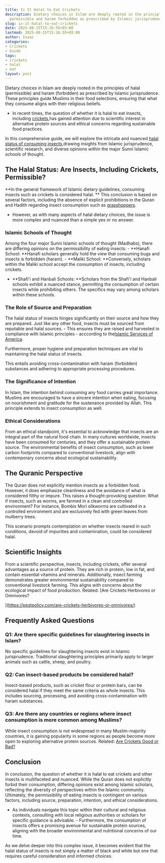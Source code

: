 ```yaml
---
title: Is It Halal to Eat Crickets
description: Dietary choices in Islam are deeply rooted in the principles of halal
  permissible and haram forbidden as prescribed by Islamic jurisprudence.
slug: is-it-halal-to-eat-crickets
date: 2025-08-15T15:16:55+03:00
lastmod: 2025-08-15T15:16:55+03:00
author: Isaac
categories:
- Crickets
- Guide
tags:
- crickets
- halal
- eat
layout: post
---
```

Dietary choices in Islam are deeply rooted in the principles of halal (permissible) and haram (forbidden) as prescribed by Islamic jurisprudence. These principles guide Muslims in their food selections, ensuring that what they consume aligns with their religious beliefs.

- In recent times, the question of whether it is halal to eat insects, including [crickets](https://pestpolicy.com/are-crickets-decomposers/),has gained attention due to scientific interest in alternative protein sources and ethical concerns regarding sustainable food practices.

In this comprehensive guide, we will explore the intricate and nuanced [halal status of consuming insects](https://seekersguidance.org/answers/shafii-fiqh/what-insects-are-permissible-to-[eat](https://pestpolicy.com/do-cats-eat-lizards/)-according-to-the-shafii-school/),drawing insights from Islamic jurisprudence, scientific research, and diverse opinions within the major Sunni Islamic schools of thought.

##  The Halal Status: Are Insects, Including Crickets, Permissible?

**In the general framework of Islamic dietary guidelines, consuming insects such as crickets is considered halal. ** This conclusion is based on several factors, including the absence of explicit prohibitions in the Quran and Hadith regarding insect consumption such as [grasshoppers](https://www.bugsolutely.com/wp-content/uploads/2018/07/Fatwa-Consuming-Word-and-Cricket.pdf).

- However, as with many aspects of halal dietary choices, the issue is more complex and nuanced than a simple yes or no answer.

###  Islamic Schools of Thought

Among the four major Sunni Islamic schools of thought (Madhabs), there are differing opinions on the permissibility of eating insects: - **Hanafi School: **Hanafi scholars generally hold the view that consuming bugs and insects is forbidden (haram). - **Maliki School: **Conversely, scholars within the Maliki school accept the consumption of insects, including crickets.

- **Shafi'i and Hanbali Schools: **Scholars from the Shafi'i and Hanbali schools exhibit a nuanced stance, permitting the consumption of certain insects while prohibiting others. The specifics may vary among scholars within these schools.

###  The Role of Source and Preparation

The halal status of insects hinges significantly on their source and how they are prepared. Just like any other food, insects must be sourced from reputable and halal sources. - This ensures they are raised and harvested in compliance with Islamic principles - acccording to the[Islamic Services of America](https://www.isahalal.com/news-events/blog/eating-insects-halal).

Furthermore, proper hygiene and preparation techniques are vital to maintaining the halal status of insects.

This entails avoiding cross-contamination with haram (forbidden) substances and adhering to appropriate processing procedures.

###  The Significance of Intention

In Islam, the intention behind consuming any food carries great importance. Muslims are encouraged to have a sincere intention when eating, focusing on nourishment and gratitude for the sustenance provided by Allah. This principle extends to insect consumption as well.

###  Ethical Considerations

From an ethical standpoint, it's essential to acknowledge that insects are an integral part of the natural food chain. In many cultures worldwide, insects have been consumed for centuries, and they offer a sustainable protein source. The environmental benefits of insect consumption, such as lower carbon footprints compared to conventional livestock, align with contemporary concerns about ecological sustainability.

##  The Quranic Perspective

The Quran does not explicitly mention insects as a forbidden food. However, it does emphasize cleanliness and the avoidance of what is considered filthy or impure. This raises a thought-provoking question: What if insects, such as worms, are farmed in a clean and controlled environment? For instance, Bombix Mori silkworms are cultivated in a controlled environment and are exclusively fed with green leaves from mulberry trees.

This scenario prompts contemplation on whether insects reared in such conditions, devoid of impurities and contamination, could be considered halal.

##  Scientific Insights

From a scientific perspective, insects, including crickets, offer several advantages as a source of protein. They are rich in protein, low in fat, and contain essential vitamins and minerals. Additionally, insect farming demonstrates greater environmental sustainability compared to conventional livestock farming. This aligns with concerns about the ecological impact of food production. Related: [Are Crickets Herbivores or Omnivores?

](https://pestpolicy.com/are-crickets-herbivores-or-omnivores/)

##  Frequently Asked Questions

###  Q1: Are there specific guidelines for slaughtering insects in Islam?

No specific guidelines for slaughtering insects exist in Islamic jurisprudence. Traditional slaughtering principles primarily apply to larger animals such as cattle, sheep, and poultry.

###  Q2: Can insect-based products be considered halal?

Insect-based products, such as cricket flour or protein bars, can be considered halal if they meet the same criteria as whole insects. This includes sourcing, processing, and avoiding cross-contamination with haram substances.

###  Q3: Are there any countries or regions where insect consumption is more common among Muslims?

While insect consumption is not widespread in many Muslim-majority countries, it is gaining popularity in some regions as people become more open to exploring alternative protein sources. Related: [Are Crickets Good or Bad? ](https://pestpolicy.com/are-crickets-good-or-bad/)

##  Conclusion

In conclusion, the question of whether it is halal to eat crickets and other insects is multifaceted and nuanced. While the Quran does not explicitly forbid their consumption, differing opinions exist among Islamic scholars, reflecting the diversity of perspectives within the Islamic community. Ultimately, the permissibility of eating insects is contingent on various factors, including source, preparation, intention, and ethical considerations.

- As individuals navigate this topic within their cultural and religious contexts, consulting with local religious authorities or scholars for specific guidance is advisable. - Furthermore, the consumption of insects offers a promising avenue for sustainable protein sources, aligning with the broader environmental and nutritional concerns of our time.

As we delve deeper into this complex issue, it becomes evident that the halal status of insects is not simply a matter of black and white but one that requires careful consideration and informed choices.
